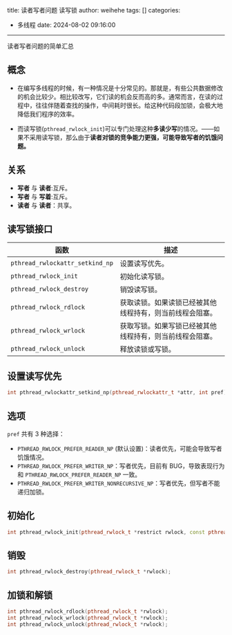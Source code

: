 title: 读者写者问题 读写锁
author: weihehe
tags: []
categories:
  - 多线程
date: 2024-08-02 09:16:00
---

读者写者问题的简单汇总

<!--more-->

## 概念

- 在编写多线程的时候，有一种情况是十分常见的。那就是，有些公共数据修改的机会比较少。相比较改写，它们读的机会反而高的多。通常而言，在读的过程中，往往伴随着查找的操作，中间耗时很长。给这种代码段加锁，会极大地降低我们程序的效率。

- 而读写锁(`pthread_rwlock_init`)可以专门处理这种**多读少写**的情况。——如果不采用读写锁，那么由于**读者对锁的竞争能力更强，可能导致写者的饥饿问题。**

## 关系

- **写者** 与 **读者**:互斥。
- **写者** 与 **写着**:互斥。
- **读者** 与 **读者**：共享。


## 读写锁接口

| 函数                                    | 描述                                                                 |
|-----------------------------------------|----------------------------------------------------------------------|
| `pthread_rwlockattr_setkind_np`         | 设置读写优先。                                                       |
| `pthread_rwlock_init`                   | 初始化读写锁。                                                       |
| `pthread_rwlock_destroy`                | 销毁读写锁。                                                         |
| `pthread_rwlock_rdlock`                 | 获取读锁。如果读锁已经被其他线程持有，则当前线程会阻塞。             |
| `pthread_rwlock_wrlock`                 | 获取写锁。如果写锁已经被其他线程持有，则当前线程会阻塞。             |
| `pthread_rwlock_unlock`                 | 释放读锁或写锁。                                                     |

## 设置读写优先

```cpp
int pthread_rwlockattr_setkind_np(pthread_rwlockattr_t *attr, int pref);
````

## 选项

`pref` 共有 3 种选择：

- `PTHREAD_RWLOCK_PREFER_READER_NP` (默认设置)：读者优先，可能会导致写者饥饿情况。
- `PTHREAD_RWLOCK_PREFER_WRITER_NP`：写者优先，目前有 BUG，导致表现行为和 `PTHREAD_RWLOCK_PREFER_READER_NP` 一致。
- `PTHREAD_RWLOCK_PREFER_WRITER_NONRECURSIVE_NP`：写者优先，但写者不能递归加锁。

## 初始化

```cpp
int pthread_rwlock_init(pthread_rwlock_t *restrict rwlock, const pthread_rwlockattr_t *restrict attr);
```

## 销毁

```cpp
int pthread_rwlock_destroy(pthread_rwlock_t *rwlock);
```

## 加锁和解锁

```cpp
int pthread_rwlock_rdlock(pthread_rwlock_t *rwlock);
int pthread_rwlock_wrlock(pthread_rwlock_t *rwlock);
int pthread_rwlock_unlock(pthread_rwlock_t *rwlock);
```
